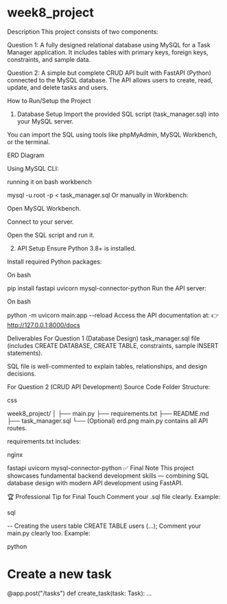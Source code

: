 # week8_project

Description
This project consists of two components:

Question 1:
A fully designed relational database using MySQL for a Task Manager application.
It includes tables with primary keys, foreign keys, constraints, and sample data.

Question 2:
A simple but complete CRUD API built with FastAPI (Python) connected to the MySQL database.
The API allows users to create, read, update, and delete tasks and users.

 How to Run/Setup the Project
1. Database Setup
Import the provided SQL script (task_manager.sql) into your MySQL server.

You can import the SQL using tools like phpMyAdmin, MySQL Workbench, or the terminal.


ERD Diagram





Using MySQL CLI:

running it on bash workbench

mysql -u root -p < task_manager.sql
Or manually in Workbench:

Open MySQL Workbench.

Connect to your server.

Open the SQL script and run it.

2. API Setup
Ensure Python 3.8+ is installed.

Install required Python packages:

On bash

pip install fastapi uvicorn mysql-connector-python
Run the API server:

On bash

python -m uvicorn main:app --reload
Access the API documentation at:
👉 http://127.0.0.1:8000/docs




Deliverables
For Question 1 (Database Design)
task_manager.sql file
(includes CREATE DATABASE, CREATE TABLE, constraints, sample INSERT statements).

SQL file is well-commented to explain tables, relationships, and design decisions.

For Question 2 (CRUD API Development)
Source Code Folder Structure:

css

week8_project/
│
├── main.py
├── requirements.txt
├── README.md
├── task_manager.sql
└── (Optional) erd.png
main.py contains all API routes.

requirements.txt includes:

nginx

fastapi
uvicorn
mysql-connector-python
✅ Final Note
This project showcases fundamental backend development skills — combining SQL database design with modern API development using FastAPI.

🏆 Professional Tip for Final Touch
Comment your .sql file clearly. Example:

sql

-- Creating the users table
CREATE TABLE users (...);
Comment your main.py clearly too. Example:

python

# Create a new task
@app.post("/tasks")
def create_task(task: Task):
    ...
